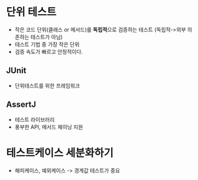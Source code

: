 # 단위 테스트
- 작은 코드 단위(클래스 or 메서드)를 **독립적**으로 검증하는 테스트 (독립적->외부 의존하는 테스트가 아님)
- 테스트 기법 중 가장 작은 단위
- 검증 속도가 빠르고 안정적이다.
## JUnit
- 단위테스트를 위한 프레임워크
## AssertJ
- 테스트 라이브러리
- 풍부한 API, 메서드 체이닝 지원

# 테스트케이스 세분화하기
- 해피케이스, 예외케이스 -> 경계값 테스트가 중요
